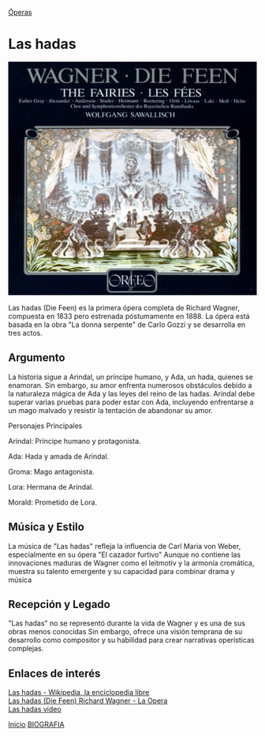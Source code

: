 [Óperas](obras.md)
# **Las hadas**  
![imagen](lasHadas.jpg)

Las hadas (Die Feen) es la primera ópera completa de Richard Wagner, compuesta en 1833 pero estrenada póstumamente en 1888. La ópera está basada en la obra "La donna serpente" de Carlo Gozzi y se desarrolla en tres actos.

## Argumento

La historia sigue a Arindal, un príncipe humano, y Ada, un hada, quienes se enamoran. Sin embargo, su amor enfrenta numerosos obstáculos debido a la naturaleza mágica de Ada y las leyes del reino de las hadas. Arindal debe superar varias pruebas para poder estar con Ada, incluyendo enfrentarse a un mago malvado y resistir la tentación de abandonar su amor.

Personajes Principales  

Arindal: Príncipe humano y protagonista.

Ada: Hada y amada de Arindal.

Groma: Mago antagonista.

Lora: Hermana de Arindal.

Morald: Prometido de Lora.

## Música y Estilo 

La música de "Las hadas" refleja la influencia de Carl Maria von Weber, especialmente en su ópera "El cazador furtivo" Aunque no contiene las innovaciones maduras de Wagner como el leitmotiv y la armonía cromática, muestra su talento emergente y su capacidad para combinar drama y música
## Recepción y Legado

"Las hadas" no se representó durante la vida de Wagner y es una de sus obras menos conocidas Sin embargo, ofrece una visión temprana de su desarrollo como compositor y su habilidad para crear narrativas operísticas complejas.

## Enlaces de interés 
[Las hadas - Wikipedia, la enciclopedia libre](https://es.wikipedia.org/wiki/Las_hadas)  
[Las hadas (Die Feen) Richard Wagner - La Opera](https://laopera.net/wagner/las-hadas-die-feen-richard-wagner)  
[Las hadas video](https://www.youtube.com/watch?v=nRQoIYuukzc)


 [Inicio](README.md)  [BIOGRAFIA](biografia.md) 